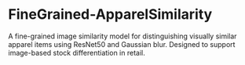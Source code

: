 # FineGrained-ApparelSimilarity
A fine-grained image similarity model for distinguishing visually similar apparel items using ResNet50 and Gaussian blur. Designed to support image-based stock differentiation in retail.
